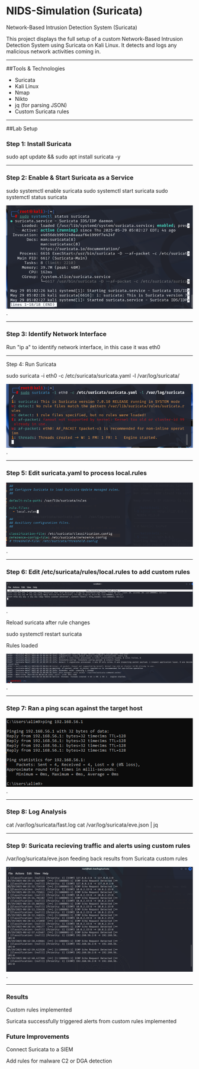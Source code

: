 # NIDS-Simulation (Suricata)
Network-Based Intrusion Detection System (Suricata)

This project displays the full setup of a custom Network-Based Intrusion Detection System using Suricata on Kali Linux. It detects and logs any malicious network activities coming in.

---

##Tools & Technologies
- Suricata
- Kali Linux
- Nmap
- Nikto
- jq (for parsing JSON)
- Custom Suricata rules

---

##Lab Setup

### Step 1: Install Suricata

sudo apt update && sudo apt install suricata -y

---

### Step 2: Enable & Start Suricata as a Service

sudo systemctl enable suricata
sudo systemctl start suricata
sudo systemctl status suricata

![Surciata Starting](docs/screenshots/suricata%20running.png).

---

### Step 3: Identify Network Interface
Run "ip a" to identify network interface, in this case it was eth0

---
Step 4: Run Suricata

sudo suricata -i eth0 -c /etc/suricata/suricata.yaml -l /var/log/suricata/

![Surciata Runs](docs/screenshots/suricata%20starts%20successfully.png).

---

### Step 5: Edit suricata.yaml to process local.rules

![Edit Suricata.yaml](docs/screenshots/edit%20suricata.yaml%20to%20process%20local.rules.png).

---

### Step 6: Edit /etc/suricata/rules/local.rules to add custom rules

![Edit local.rules](docs/screenshots/suricata%20local%20rules.png).

Reload suricata after rule changes

sudo systemctl restart suricata

Rules loaded

![Rules loaded](docs/screenshots/rules%20successfully%20loaded.png).

---

### Step 7: Ran a ping scan against the target host

![ping scan](docs/screenshots/ping%20scan.png).

---

### Step 8: Log Analysis

cat /var/log/suricata/fast.log
cat /var/log/suricata/eve.json | jq

---

### Step 9: Suricata recieving traffic and alerts using custom rules

/var/log/suricata/eve.json feeding back results from Suricata custom rules

![Echo Request](docs/screenshots/echo%20request%20detected.png).

---

### Results

Custom rules implemented

Suricata successfully triggered alerts from custom rules implemented

### Future Improvements

Connect Suricata to a SIEM

Add rules for malware C2 or DGA detection










